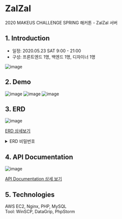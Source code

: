# ZalZal
2020 MAKEUS CHALLENGE SPRING 해커톤 - ZalZal 서버

## 1. Introduction

- 일정: 2020.05.23 SAT 9:00 - 21:00
- 구성: 프론트엔드 1명, 백엔드 1명, 디자이너 1명

![image](https://user-images.githubusercontent.com/43839938/82728596-45007080-9d2c-11ea-8837-1c375de0cc4a.png)

## 2. Demo
![image](https://user-images.githubusercontent.com/43839938/82728564-09fe3d00-9d2c-11ea-8389-ec22f0eb7b32.png)
![image](https://user-images.githubusercontent.com/43839938/82728574-1e423a00-9d2c-11ea-9a51-2d791e2b19eb.png)
![image](https://user-images.githubusercontent.com/43839938/82728587-32863700-9d2c-11ea-8e08-6fe9b91b9fb9.png)

## 3. ERD
![image](https://user-images.githubusercontent.com/43839938/82728759-6d3c9f00-9d2d-11ea-8548-302b52d39397.png)

[ERD 상세보기](https://aquerytool.com:443/aquerymain/index/?rurl=ecdf5a15-8e4e-4cd9-9084-ce61e7fa2bfe&)


<details>
<summary>ERD 비밀번호</summary>
<div markdown="1">
Password : 1it8ne

</div>
</details>


## 4. API Documentation

![image](https://user-images.githubusercontent.com/43839938/82728850-0c619680-9d2e-11ea-8d22-cd7c60cfecf9.png)

[API Documentation 상세 보기](https://documenter.getpostman.com/view/5699730/Szt8dUtf)

## 5. Technologies
AWS EC2, Nginx, PHP, MySQL  
Tool: WinSCP, DataGrip, PhpStorm